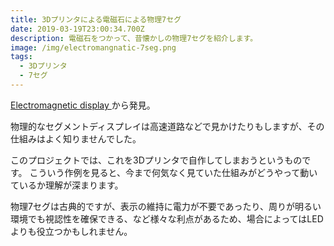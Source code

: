 ```yaml
---
title: 3Dプリンタによる電磁石による物理7セグ
date: 2019-03-19T23:00:34.700Z
description: 電磁石をつかって、昔懐かしの物理7セグを紹介します。
image: /img/electromangnatic-7seg.png
tags:
  - 3Dプリンタ
  - 7セグ
---
```

[Electromagnetic display](http://www.nonan.net/nkruse/electromagnetic_7-segment_display)から発見。

物理的なセグメントディスプレイは高速道路などで見かけたりもしますが、その仕組みはよく知りませんでした。

このプロジェクトでは、これを3Dプリンタで自作してしまおうというものです。
こういう作例を見ると、今まで何気なく見ていた仕組みがどうやって動いているか理解が深まります。

物理7セグは古典的ですが、表示の維持に電力が不要であったり、周りが明るい環境でも視認性を確保できる、など様々な利点があるため、場合によってはLEDよりも役立つかもしれません。
